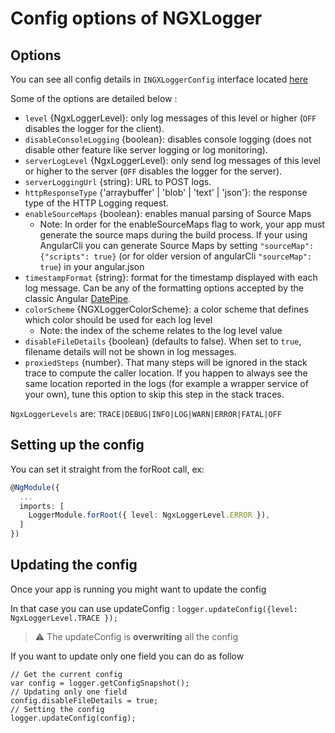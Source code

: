 # Config options of NGXLogger

## Options

You can see all config details in `INGXLoggerConfig` interface located [here](../src/lib/config/iconfig.ts)

Some of the options are detailed below :
- `level` {NgxLoggerLevel}: only log messages of this level or higher (`OFF` disables the logger for the client).
- `disableConsoleLogging` {boolean}: disables console logging (does not disable other feature like server logging or log monitoring).
- `serverLogLevel` {NgxLoggerLevel}: only send log messages of this level or higher to the server (`OFF` disables the logger for the server).
- `serverLoggingUrl` {string}: URL to POST logs.
- `httpResponseType` {'arraybuffer' | 'blob' | 'text' | 'json'}: the response type of the HTTP Logging request.
- `enableSourceMaps` {boolean}: enables manual parsing of Source Maps
  - Note: In order for the enableSourceMaps flag to work, your app must generate the source maps during the build process. If your using AngularCli you can generate Source Maps by setting `"sourceMap": {"scripts": true}` (or for older version of angularCli `"sourceMap": true`) in your angular.json
- `timestampFormat` {string}: format for the timestamp displayed with each log message. Can be any of the formatting options accepted by the classic Angular [DatePipe](https://angular.io/api/common/DatePipe#pre-defined-format-options).
- `colorScheme` {NGXLoggerColorScheme}: a color scheme that defines which color should be used for each log level
  - Note: the index of the scheme relates to the log level value
- `disableFileDetails` {boolean} (defaults to false). When set to `true`, filename details will not be shown in log messages.
- `proxiedSteps` {number}. That many steps will be ignored in the stack trace to compute the caller location. If you happen to always see the same location reported in the logs (for example a wrapper service of your own), tune this option to skip this step in the stack traces.

`NgxLoggerLevels` are: `TRACE|DEBUG|INFO|LOG|WARN|ERROR|FATAL|OFF`

## Setting up the config

You can set it straight from the forRoot call, ex:
```typescript
@NgModule({
  ...
  imports: [
    LoggerModule.forRoot({ level: NgxLoggerLevel.ERROR }),
  ]
})
```

## Updating the config

Once your app is running you might want to update the config

In that case you can use updateConfig : `logger.updateConfig({level: NgxLoggerLevel.TRACE });`

> :warning: The updateConfig is **overwriting** all the config

If you want to update only one field you can do as follow

```
// Get the current config
var config = logger.getConfigSnapshot();
// Updating only one field
config.disableFileDetails = true;
// Setting the config
logger.updateConfig(config);
```


